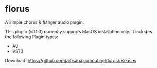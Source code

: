 # florus
A simple chorus &amp; flanger audio plugin.

This plugin (v0.1.0) currently supports MacOS installation only. It includes the following Plugin types:
* AU
* VST3

Download: https://github.com/artisanalcomputing/florus/releases
